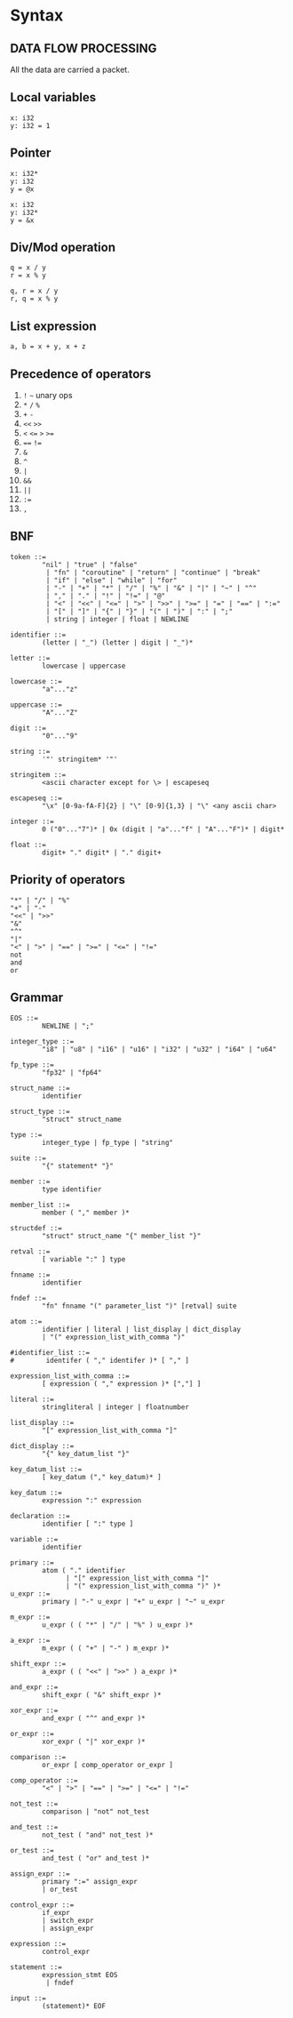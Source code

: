 # Syntax

## DATA FLOW PROCESSING

All the data are carried a packet.

## Local variables

    x: i32
    y: i32 = 1


## Pointer

    x: i32*
    y: i32
    y = @x

    x: i32
    y: i32*
    y = &x

## Div/Mod operation

    q = x / y
    r = x % y

    q, r = x / y
    r, q = x % y

## List expression

    a, b = x + y, x + z

## Precedence of operators

1. `!` `~` unary ops
1. `*` `/` `%`
1. `+` `-`
1. `<<` `>>`
1. `<` `<=` `>` `>=`
1. `==` `!=`
1. `&`
1. `^`
1. `|`
1. `&&`
1. `||`
1. `:=`
1. `,`


## BNF

    token ::=
            "nil" | "true" | "false"
             | "fn" | "coroutine" | "return" | "continue" | "break"
             | "if" | "else" | "while" | "for"
             | "-" | "+" | "*" | "/" | "%" | "&" | "|" | "~" | "^"
             | "," | "." | "!" | "!=" | "@"
             | "<" | "<<" | "<=" | ">" | ">>" | ">=" | "=" | "==" | ":="
             | "[" | "]" | "{" | "}" | "(" | ")" | ":" | ";"
             | string | integer | float | NEWLINE

    identifier ::=
            (letter | "_") (letter | digit | "_")*

    letter ::=
            lowercase | uppercase

    lowercase ::=
            "a"..."z"

    uppercase ::=
            "A"..."Z"

    digit ::=
            "0"..."9"

    string ::=
            '"' stringitem* '"'

    stringitem ::=
            <ascii character except for \> | escapeseq

    escapeseq ::=
            "\x" [0-9a-fA-F]{2} | "\" [0-9]{1,3} | "\" <any ascii char>

    integer ::=
            0 ("0"..."7")* | 0x (digit | "a"..."f" | "A"..."F")* | digit*

    float ::=
            digit+ "." digit* | "." digit+


## Priority of operators

    "*" | "/" | "%"
    "+" | "-"
    "<<" | ">>"
    "&"
    "^"
    "|"
    "<" | ">" | "==" | ">=" | "<=" | "!="
    not
    and
    or

## Grammar

    EOS ::=
            NEWLINE | ";"

    integer_type ::=
            "i8" | "u8" | "i16" | "u16" | "i32" | "u32" | "i64" | "u64"

    fp_type ::=
            "fp32" | "fp64"

    struct_name ::=
            identifier

    struct_type ::=
            "struct" struct_name

    type ::=
            integer_type | fp_type | "string"

    suite ::=
            "{" statement* "}"

    member ::=
            type identifier

    member_list ::=
            member ( "," member )*

    structdef ::=
            "struct" struct_name "{" member_list "}"

    retval ::=
            [ variable ":" ] type

    fnname ::=
            identifier

    fndef ::=
            "fn" fnname "(" parameter_list ")" [retval] suite

    atom ::=
            identifier | literal | list_display | dict_display
            | "(" expression_list_with_comma ")"

    #identifier_list ::=
    #        identifer ( "," identifer )* [ "," ]

    expression_list_with_comma ::=
            [ expression ( "," expression )* [","] ]

    literal ::=
            stringliteral | integer | floatnumber

    list_display ::=
            "[" expression_list_with_comma "]"

    dict_display ::=
            "{" key_datum_list "}"

    key_datum_list ::=
            [ key_datum ("," key_datum)* ]

    key_datum ::=
            expression ":" expression

    declaration ::=
            identifier [ ":" type ]

    variable ::=
            identifier

    primary ::=
            atom ( "." identifier
                  | "[" expression_list_with_comma "]"
                  | "(" expression_list_with_comma ")" )*
    u_expr ::=
            primary | "-" u_expr | "+" u_expr | "~" u_expr

    m_expr ::=
            u_expr ( ( "*" | "/" | "%" ) u_expr )*

    a_expr ::=
            m_expr ( ( "+" | "-" ) m_expr )*

    shift_expr ::=
            a_expr ( ( "<<" | ">>" ) a_expr )*

    and_expr ::=
            shift_expr ( "&" shift_expr )*

    xor_expr ::=
            and_expr ( "^" and_expr )*

    or_expr ::=
            xor_expr ( "|" xor_expr )*

    comparison ::=
            or_expr [ comp_operator or_expr ]

    comp_operator ::=
            "<" | ">" | "==" | ">=" | "<=" | "!="

    not_test ::=
            comparison | "not" not_test

    and_test ::=
            not_test ( "and" not_test )*

    or_test ::=
            and_test ( "or" and_test )*

    assign_expr ::=
            primary ":=" assign_expr
            | or_test

    control_expr ::=
            if_expr
            | switch_expr
            | assign_expr

    expression ::=
            control_expr

    statement ::=
            expression_stmt EOS
             | fndef

    input ::= 
            (statement)* EOF

